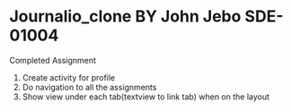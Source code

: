 # Journalio_clone BY John Jebo SDE-01004
Completed Assignment
1. Create activity for profile
2. Do navigation to all the assignments
3. Show view under each tab(textview to link tab) when on the layout
